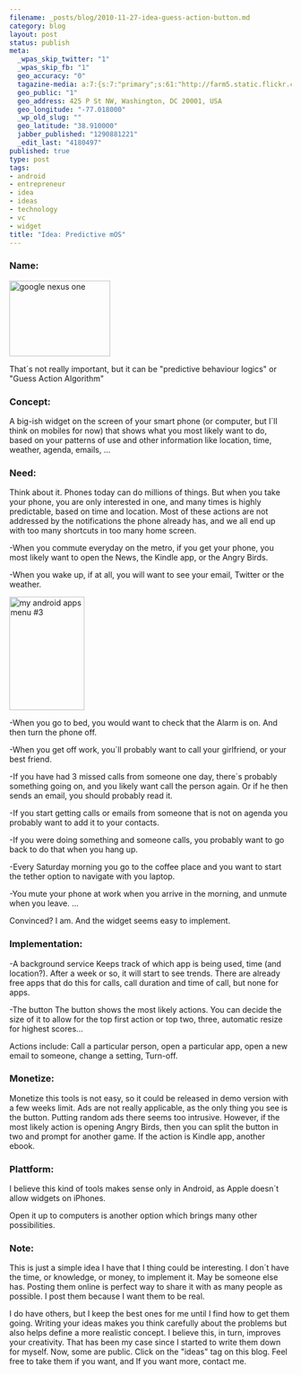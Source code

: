 ```yaml
--- 
filename: _posts/blog/2010-11-27-idea-guess-action-button.md
category: blog
layout: post
status: publish
meta: 
  _wpas_skip_twitter: "1"
  _wpas_skip_fb: "1"
  geo_accuracy: "0"
  tagazine-media: a:7:{s:7:"primary";s:61:"http://farm5.static.flickr.com/4007/4268118420_d3670182bd.jpg";s:6:"images";a:2:{s:61:"http://farm5.static.flickr.com/4007/4268118420_d3670182bd.jpg";a:6:{s:8:"file_url";s:61:"http://farm5.static.flickr.com/4007/4268118420_d3670182bd.jpg";s:5:"width";s:3:"500";s:6:"height";s:3:"375";s:4:"type";s:5:"image";s:4:"area";s:6:"187500";s:9:"file_path";s:0:"";}s:61:"http://farm4.static.flickr.com/3491/4083009098_d83fd2a5d6.jpg";a:6:{s:8:"file_url";s:61:"http://farm4.static.flickr.com/3491/4083009098_d83fd2a5d6.jpg";s:5:"width";s:3:"320";s:6:"height";s:3:"480";s:4:"type";s:5:"image";s:4:"area";s:6:"153600";s:9:"file_path";s:0:"";}}s:6:"videos";a:0:{}s:11:"image_count";s:1:"2";s:6:"author";s:7:"4180497";s:7:"blog_id";s:7:"8438084";s:9:"mod_stamp";s:19:"2011-04-08 07:33:38";}
  geo_public: "1"
  geo_address: 425 P St NW, Washington, DC 20001, USA
  geo_longitude: "-77.018000"
  _wp_old_slug: ""
  geo_latitude: "38.910000"
  jabber_published: "1290881221"
  _edit_last: "4180497"
published: true
type: post
tags: 
- android
- entrepreneur
- idea
- ideas
- technology
- vc
- widget
title: "Idea: Predictive mOS"
---
```

<h3>Name:</h3>
<img class="alignright" src="http://farm5.static.flickr.com/4007/4268118420_d3670182bd.jpg" alt="google nexus one" width="180" height="135" />

That´s not really important, but it can be "predictive behaviour logics" or "Guess Action Algorithm"
<h3>Concept:</h3>
A big-ish widget on the screen of your smart phone (or computer, but I´ll think on mobiles for now) that shows what you most likely want to do, based on your patterns of use and other information like location, time, weather, agenda, emails, ...
<h3><!--more-->Need:</h3>
Think about it. Phones today can do millions of things. But when you take your phone, you are only interested in one, and many times is highly predictable, based on time and location. Most of these actions are not addressed by the notifications the phone already has, and we all end up with too many shortcuts in too many home screen.

-When you commute everyday on the metro, if you get your phone, you most likely want to open the News, the Kindle app, or the Angry Birds.

-When you wake up, if at all, you will want to see your email, Twitter or the weather.

<img class="alignright" src="http://farm4.static.flickr.com/3491/4083009098_d83fd2a5d6.jpg" alt="my android apps menu #3" width="134" height="202" />

-When you go to bed, you would want to check that the Alarm is on. And then turn the phone off.

-When you get off work, you´ll probably want to call your girlfriend, or your best friend.

-If you have had 3 missed calls from someone one day, there´s probably something going on, and you likely want call the person again. Or if he then sends an email, you should probably read it.

-If you start getting calls or emails from someone that is not on agenda you probably want to add it to your contacts.

-If you were doing something and someone calls, you probably want to go back to do that when you hang up.

-Every Saturday morning you go to the coffee place and you want to start the tether option to navigate with you laptop.

-You mute your phone at work when you arrive in the morning, and unmute when you leave.
...

Convinced? I am. And the widget seems easy to implement.
<h3>Implementation:</h3>
-A background service
Keeps track of which app is being used, time (and location?). After a week or so, it will start to see trends. There are already free apps that do this for calls, call duration and time of call, but none for apps.

-The button
The button shows the most likely actions. You can decide the size of it to allow for the top first action or top two, three, automatic resize for highest scores...

Actions include: Call a particular person, open a particular app, open a new email to someone, change a setting, Turn-off.
<h3>Monetize:</h3>
Monetize this tools is not easy, so it could be released in demo version with a few weeks limit. Ads are not really applicable, as the only thing you see is the button. Putting random ads there seems too intrusive. However, if the most likely action is opening Angry Birds, then you can split the button in two and prompt for another game. If the action is Kindle app, another ebook.
<h3>Plattform:</h3>
I believe this kind of tools makes sense only in Android, as Apple doesn´t allow widgets on iPhones.

Open it up to computers is another option which brings many other possibilities.
<h3>Note:</h3>
This is just a simple idea I have that I thing could be interesting. I don´t have the time, or knowledge, or money, to implement it. May be someone else has. Posting them online is perfect way to share it with as many people as possible. I post them because I want them to be real.

I do have others, but I keep the best ones for me until I find how to get them going. Writing your ideas makes you think carefully about the problems but also helps define a more realistic concept. I believe this, in turn, improves your creativity. That has been my case since I started to write them down for myself. Now, some are public. Click on the "ideas" tag on this blog. Feel free to take them if you want, and If you want more, contact me.
